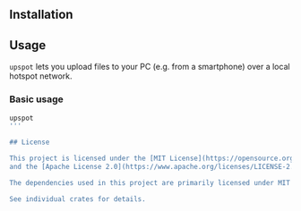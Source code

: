 ## Installation



##  Usage

`upspot` lets you upload files to your PC (e.g. from a smartphone) over a local hotspot network.

###  Basic usage

```bash
upspot
'''

## License

This project is licensed under the [MIT License](https://opensource.org/licenses/MIT)  
and the [Apache License 2.0](https://www.apache.org/licenses/LICENSE-2.0).

The dependencies used in this project are primarily licensed under MIT or Apache-2.0 licenses.

See individual crates for details.
